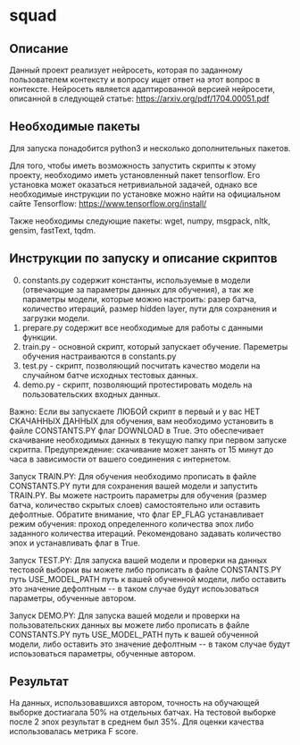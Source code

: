 # squad


## Описание

Данный проект реализует нейросеть, которая по заданному пользователем контексту и вопросу ищет ответ на этот вопрос в контексте. Нейросеть является адаптированной версией нейросети, описанной в следующей статье: https://arxiv.org/pdf/1704.00051.pdf

## Необходимые пакеты

Для запуска понадобится python3 и несколько дополнительных пакетов.

Для того, чтобы иметь возможность запустить скрипты к этому проекту, необходимо иметь установленный пакет tensorflow. Его установка может оказаться нетривиальной задачей, однако все необходимые инструкции по установке можно найти на официальном сайте Tensorflow: https://www.tensorflow.org/install/

Также необходимы следующие пакеты:
wget, numpy, msgpack, nltk, gensim, fastText, tqdm.

##  Инструкции по запуску и описание скриптов

0. constants.py содержит константы, используемые в модели (отвечающие за параметры данных для обучения), а так же параметры модели, которые можно настроить: разер батча, количество итераций, размер hidden layer, пути для сохранения и загрузки модели.
1. prepare.py содержит все необходимые для работы с данными функции. 
2. train.py - основной скрипт, который запускает обучение. Пареметры обучения настраиваются в constants.py
3. test.py - скрипт, позволяющий посчитать качество модели на случайном батче исходных тестовых данных.
4. demo.py - скрипт, позволяющий протестировать модель на пользовательских входных данных.

Важно:
Если вы запускаете ЛЮБОЙ скрипт в первый и у вас НЕТ СКАЧАННЫХ ДАННЫХ для обучения, вам необходимо установить в файле CONSTANTS.PY флаг DOWNLOAD в True. Это обеспечивает скачивание необходимых данных в текущую папку при первом запуске скритпа. Предупреждение: скачивание может занять от 15 минут до часа в зависимости от вашего соединения с интернетом.

Запуск TRAIN.PY:
Для обучения необходимо прописать в файле CONSTANTS.PY пути для сохранения вашей модели и запустить TRAIN.PY. Вы можете настроить параметры для обучения (размер батча, количество скрытых слоев) самостоятельно или оставить дефолтные. Обратите внимание, что флаг EP_FLAG устанавливает режим обучения: проход определенного количества эпох либо заданного количества итераций. Рекомендовано задавать количество эпох и устанавливать флаг в True. 

Запуск TEST.PY:
Для запуска вашей модели и проверки на данных тестовой выборки вы можете либо прописать в файле CONSTANTS.PY путь USE_MODEL_PATH путь к вашей обученной модели, либо оставить это значение дефолтным -- в таком случае будут испоьзоваться параметры, обученные автором.

Запуск DEMO.PY:
Для запуска вашей модели и проверки на пользовательских данных вы можете либо прописать в файле CONSTANTS.PY путь USE_MODEL_PATH путь к вашей обученной модели, либо оставить это значение дефолтным -- в таком случае будут испоьзоваться параметры, обученные автором. 

## Результат

На данных, использовавшихся автором, точность на обучающей выборке достиагала 50% на отдельных батчах. На тестовой выборке после 2 эпох результат в среднем был 35%. Для оценки качества использовалась метрика F score.

